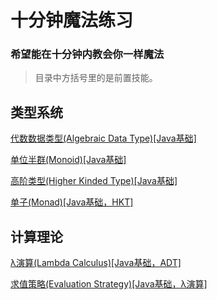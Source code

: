 # 十分钟魔法练习

### 希望能在十分钟内教会你一样魔法

> 目录中方括号里的是前置技能。

## 类型系统

[代数数据类型(Algebraic Data Type)[Java基础]](doc/ADT.md)

[单位半群(Monoid)[Java基础]](doc/Monoid.md)

[高阶类型(Higher Kinded Type)[Java基础]](doc/HKT.md)

[单子(Monad)[Java基础，HKT]](doc/Monad.md)

## 计算理论

[λ演算(Lambda Calculus)[Java基础，ADT]](doc/Lambda.md)

[求值策略(Evaluation Strategy)[Java基础，λ演算]](doc/EvalStrategy.md)
